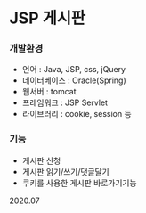 # JSP 게시판

### 개발환경
* 언어 : Java, JSP, css, jQuery
* 데이터베이스 : Oracle(Spring)
* 웹서버 : tomcat
* 프레임워크 : JSP Servlet
* 라이브러리 : cookie, session 등

### 기능
* 게시판 신청
* 게시판 읽기/쓰기/댓글달기
* 쿠키를 사용한 게시판 바로가기기능



2020.07
